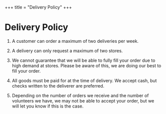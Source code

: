 +++
title = "Delivery Policy"
+++

# Delivery Policy
1. A customer can order a maximum of two deliveries per week.
​
2. A delivery can only request a maximum of two stores.
​
3. We cannot guarantee that we will be able to fully fill your order due to high demand at stores. Please be aware of this, we are doing our best to fill your order.
​
4. All goods must be paid for at the time of delivery. We accept cash, but checks written to the deliverer are preferred.
 
5. Depending on the number of orders we receive and the number of volunteers we have, we may not be able to accept your order, but we will let you know if this is the case.

